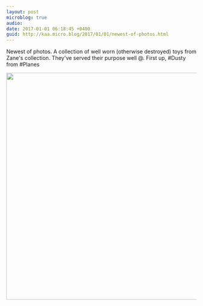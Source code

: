 ```yaml
---
layout: post
microblog: true
audio: 
date: 2017-01-01 06:18:45 +0400
guid: http://kaa.micro.blog/2017/01/01/newest-of-photos.html
---
```

Newest of photos. A collection of well worn (otherwise destroyed) toys from Zane's collection. They've served their purpose well @. First up, #Dusty from #Planes

<img src="http://www.kaa.bz/uploads/2018/8a86628a0e.jpg" width="600" height="600" />
